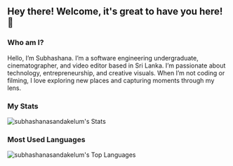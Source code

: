 ## Hey there! Welcome, it's great to have you here! 👋

### Who am I?

Hello, I’m Subhashana. I’m a software engineering undergraduate, cinematographer, and video editor based in Sri Lanka. I’m passionate about technology, entrepreneurship, and creative visuals. When I’m not coding or filming, I love exploring new places and capturing moments through my lens.

### My Stats

![subhashanasandakelum's Stats](https://github-readme-stats.vercel.app/api?username=subhashanasandakelum&theme=vue-dark&show_icons=true&hide_border=true&count_private=false)

### Most Used Languages

![subhashanasandakelum's Top Languages](https://github-readme-stats.vercel.app/api/top-langs/?username=subhashanasandakelum&theme=vue-dark&show_icons=true&hide_border=true&layout=compact)
